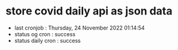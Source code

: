 # store covid daily api as json data

- last cronjob : Thursday, 24 November 2022 01:14:54
- status og cron : success
- status daily cron : success
      
      